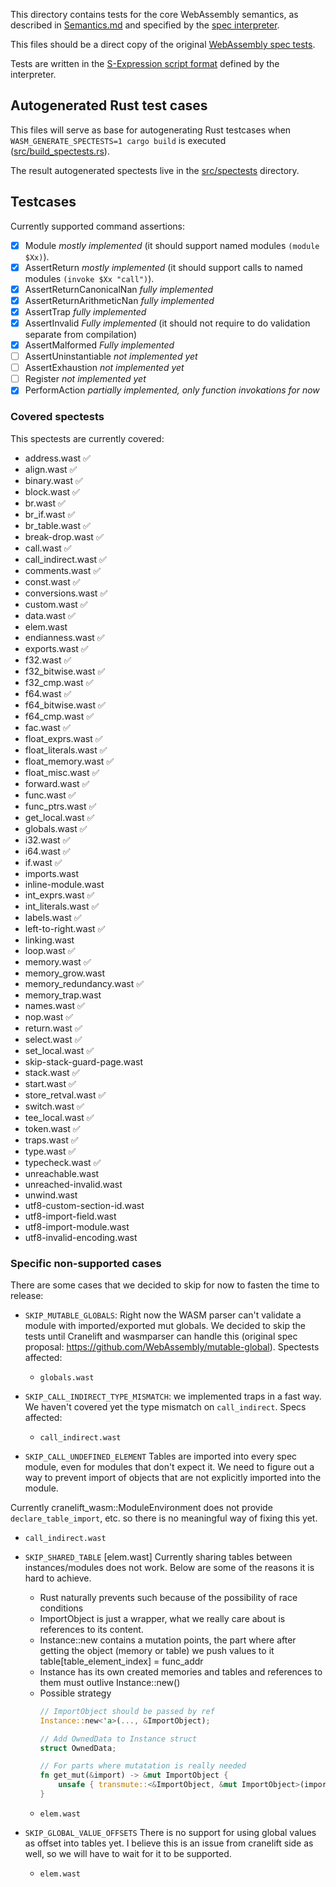 This directory contains tests for the core WebAssembly semantics, as described in [Semantics.md](https://github.com/WebAssembly/design/blob/master/Semantics.md) and specified by the [spec interpreter](https://github.com/WebAssembly/spec/blob/master/interpreter/spec).

This files should be a direct copy of the original [WebAssembly spec tests](https://github.com/WebAssembly/spec/tree/master/test/core).

Tests are written in the [S-Expression script format](https://github.com/WebAssembly/spec/blob/master/interpreter/README.md#s-expression-syntax) defined by the interpreter.

## Autogenerated Rust test cases

This files will serve as base for autogenerating Rust testcases
when `WASM_GENERATE_SPECTESTS=1 cargo build` is executed
([src/build_spectests.rs](https://github.com/WAFoundation/wasmer/blob/master/src/build_spectests.rs)).

The result autogenerated spectests live in the [src/spectests](https://github.com/WAFoundation/wasmer/tree/master/src/spectests)
directory.

## Testcases

Currently supported command assertions:

- [x] Module _mostly implemented_ (it should support named modules `(module $Xx)`).
- [x] AssertReturn _mostly implemented_ (it should support calls to named modules `(invoke $Xx "call")`).
- [x] AssertReturnCanonicalNan _fully implemented_
- [x] AssertReturnArithmeticNan _fully implemented_
- [x] AssertTrap _fully implemented_
- [x] AssertInvalid _Fully implemented_ (it should not require to do validation separate from compilation)
- [x] AssertMalformed _Fully implemented_
- [ ] AssertUninstantiable _not implemented yet_
- [ ] AssertExhaustion _not implemented yet_
- [ ] Register _not implemented yet_
- [x] PerformAction _partially implemented, only function invokations for now_

### Covered spectests

This spectests are currently covered:

- address.wast ✅
- align.wast ✅
- binary.wast ✅
- block.wast ✅
- br.wast ✅
- br_if.wast ✅
- br_table.wast ✅
- break-drop.wast ✅
- call.wast ✅
- call_indirect.wast ✅
- comments.wast ✅
- const.wast ✅
- conversions.wast ✅
- custom.wast ✅
- data.wast ✅
- elem.wast
- endianness.wast ✅
- exports.wast ✅
- f32.wast ✅
- f32_bitwise.wast ✅
- f32_cmp.wast ✅
- f64.wast ✅
- f64_bitwise.wast ✅
- f64_cmp.wast ✅
- fac.wast ✅
- float_exprs.wast ✅
- float_literals.wast ✅
- float_memory.wast ✅
- float_misc.wast ✅
- forward.wast ✅
- func.wast ✅
- func_ptrs.wast ✅
- get_local.wast ✅
- globals.wast ✅
- i32.wast ✅
- i64.wast ✅
- if.wast ✅
- imports.wast
- inline-module.wast
- int_exprs.wast ✅
- int_literals.wast ✅
- labels.wast ✅
- left-to-right.wast ✅
- linking.wast
- loop.wast ✅
- memory.wast ✅
- memory_grow.wast
- memory_redundancy.wast ✅
- memory_trap.wast
- names.wast ✅
- nop.wast ✅
- return.wast ✅
- select.wast ✅
- set_local.wast ✅
- skip-stack-guard-page.wast
- stack.wast ✅
- start.wast ✅
- store_retval.wast ✅
- switch.wast ✅
- tee_local.wast ✅
- token.wast ✅
- traps.wast ✅
- type.wast ✅
- typecheck.wast ✅
- unreachable.wast
- unreached-invalid.wast
- unwind.wast
- utf8-custom-section-id.wast
- utf8-import-field.wast
- utf8-import-module.wast
- utf8-invalid-encoding.wast

### Specific non-supported cases

There are some cases that we decided to skip for now to fasten the time to release:

- `SKIP_MUTABLE_GLOBALS`: Right now the WASM parser can't validate a module with imported/exported mut globals. We decided to skip the tests until Cranelift and wasmparser can handle this (original spec proposal: https://github.com/WebAssembly/mutable-global). Spectests affected:
  - `globals.wast`
- `SKIP_CALL_INDIRECT_TYPE_MISMATCH`: we implemented traps in a fast way. We haven't covered yet the type mismatch on `call_indirect`. Specs affected:
  - `call_indirect.wast`

- `SKIP_CALL_UNDEFINED_ELEMENT`
Tables are imported into every spec module, even for modules that don't expect it. We need to figure out a way to prevent import of objects that are not explicitly imported into the module.

Currently cranelift_wasm::ModuleEnvironment does not provide `declare_table_import`, etc. so there is no meaningful way of fixing this yet.
  - `call_indirect.wast`

- `SKIP_SHARED_TABLE` [elem.wast]
Currently sharing tables between instances/modules does not work. Below are some of the reasons it is hard to achieve.

  - Rust naturally prevents such because of the possibility of race conditions
  - ImportObject is just a wrapper, what we really care about is references to its content.
  - Instance::new contains a mutation points, the part where after getting the object (memory or table) we push values to it
    table[table_element_index] = func_addr
  - Instance has its own created memories and tables and references to them must outlive Instance::new()
  - Possible strategy
    ```rust
    // ImportObject should be passed by ref
    Instance::new<'a>(..., &ImportObject);

    // Add OwnedData to Instance struct
    struct OwnedData;

    // For parts where mutatation is really needed
    fn get_mut(&import) -> &mut ImportObject {
        unsafe { transmute::<&ImportObject, &mut ImportObject>(import) }
    }
    ```
  - `elem.wast`

- `SKIP_GLOBAL_VALUE_OFFSETS`
There is no support for using global values as offset into tables yet. I believe this is an issue from cranelift side as well, so we will have to wait for it to be supported.
  - `elem.wast`
